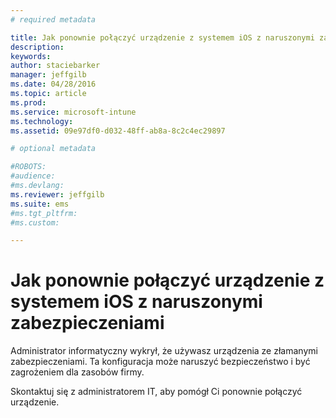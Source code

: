 ```yaml
---
# required metadata

title: Jak ponownie połączyć urządzenie z systemem iOS z naruszonymi zabezpieczeniami | Microsoft Intune
description:
keywords:
author: staciebarker
manager: jeffgilb
ms.date: 04/28/2016
ms.topic: article
ms.prod:
ms.service: microsoft-intune
ms.technology:
ms.assetid: 09e97df0-d032-48ff-ab8a-8c2c4ec29897

# optional metadata

#ROBOTS:
#audience:
#ms.devlang:
ms.reviewer: jeffgilb
ms.suite: ems
#ms.tgt_pltfrm:
#ms.custom:

---
```


# Jak ponownie połączyć urządzenie z systemem iOS z naruszonymi zabezpieczeniami
Administrator informatyczny wykrył, że używasz urządzenia ze złamanymi zabezpieczeniami. Ta konfiguracja może naruszyć bezpieczeństwo i być zagrożeniem dla zasobów firmy.

Skontaktuj się z administratorem IT, aby pomógł Ci ponownie połączyć urządzenie.



<!--HONumber=May16_HO1-->


